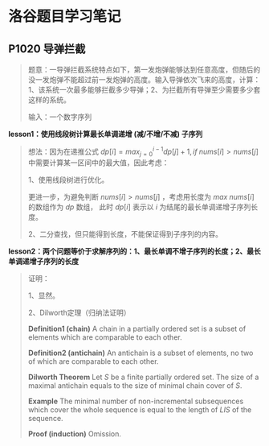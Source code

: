 # 洛谷题目学习笔记

## P1020 导弹拦截

> 题意：一导弹拦截系统特点如下，第一发炮弹能够达到任意高度，但随后的没一发炮弹不能超过前一发炮弹的高度。输入导弹依次飞来的高度，计算：1、该系统一次最多能够拦截多少导弹；2、为拦截所有导弹至少需要多少套这样的系统。
>
> 输入：一个数字序列

**lesson1：使用线段树计算最长单调递增 (减/不增/不减) 子序列**

> 想法：因为在递推公式 $dp[i]=max_{j=0}^{i-1}dp[j]+1,if \; nums[i]>nums[j]$ 中需要计算某一区间中的最大值，因此考虑：
>
> 1、使用线段树进行优化。
>
> 更进一步，为避免判断 $nums[i]>nums[j]$ ，考虑用长度为 $max \; nums[i]$ 的数组作为 $dp$ 数组， 此时 $dp[i]$ 表示以 $i$ 为结尾的最长单调递增子序列长度。
>
> 2、二分查找，但只能得到长度，不能保证得到子序列的内容。

**lesson2：两个问题等价于求解序列的：1、最长单调不增子序列的长度；2、最长单调递增子序列的长度**

> 证明：
>
> 1、显然。
>
> 2、Dilworth定理（归纳法证明）
>
> **Definition1 (chain)**  A chain in a partially ordered set is a subset of elements which are comparable to each other. 
>
> **Definition2 (antichain)**  An antichain is a subset of elements, no two of which are comparable to each other. 
>
> **Dilworth Theorem**  Let $S$ be a finite partially ordered set. The size of a maximal antichain equals to the size of minimal chain cover of $S$. 
>
> **Example**  The minimal number of non-incremental subsequences which cover the whole sequence is equal to the length of $LIS$ of the sequence. 
>
> **Proof (induction)**  Omission.

